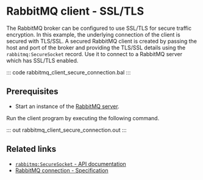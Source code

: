 # RabbitMQ client - SSL/TLS

The RabbitMQ broker can be configured to use SSL/TLS for secure traffic encryption. In this example, the underlying connection of the client is secured with TLS/SSL. A secured RabbitMQ client is created by passing the host and port of the broker and providing the TLS/SSL details using the `rabbitmq:SecureSocket` record. Use it to connect to a RabbitMQ server which has SSL/TLS enabled.

::: code rabbitmq_client_secure_connection.bal :::

## Prerequisites
- Start an instance of the [RabbitMQ server](https://www.rabbitmq.com/download.html).

Run the client program by executing the following command.

::: out rabbitmq_client_secure_connection.out :::

## Related links
- [`rabbitmq:SecureSocket` - API documentation](https://lib.ballerina.io/ballerinax/rabbitmq/latest/records/SecureSocket)
- [RabbitMQ connection - Specification](https://github.com/ballerina-platform/module-ballerinax-rabbitmq/blob/master/docs/spec/spec.md#2-connection)
